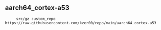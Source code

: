 ## aarch64_cortex-a53


 ```
      src/gz custom_repo https://raw.githubusercontent.com/kzer00/repo/main/aarch64_cortex-a53
 
